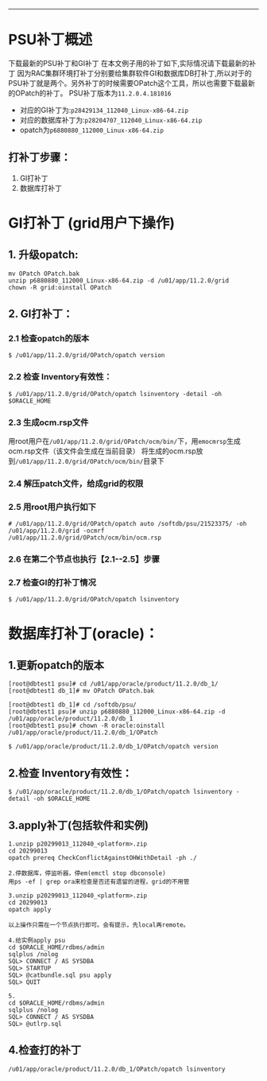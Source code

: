 
<!-- toc -->

* * * * *

# PSU补丁概述
下载最新的PSU补丁和GI补丁
在本文例子用的补丁如下,实际情况请下载最新的补丁
因为RAC集群环境打补丁分别要给集群软件GI和数据库DB打补丁,所以对于的PSU补丁就是两个。另外补丁的时候需要OPatch这个工具，所以也需要下载最新的OPatch的补丁。
PSU补丁版本为`11.2.0.4.181016`
- 对应的GI补丁为:`p28429134_112040_Linux-x86-64.zip `
- 对应的数据库补丁为:`p28204707_112040_Linux-x86-64.zip`
- opatch为`p6880880_112000_Linux-x86-64.zip`




## 打补丁步骤：
1. GI打补丁
2. 数据库打补丁


# GI打补丁 (grid用户下操作)
## 1. 升级opatch:
```
mv OPatch OPatch.bak
unzip p6880880_112000_Linux-x86-64.zip -d /u01/app/11.2.0/grid
chown -R grid:oinstall OPatch
```

## 2. GI打补丁：
### 2.1 检查opatch的版本
```
$ /u01/app/11.2.0/grid/OPatch/opatch version
```

### 2.2 检查 Inventory有效性：
```
$ /u01/app/11.2.0/grid/OPatch/opatch lsinventory -detail -oh $ORACLE_HOME
```

### 2.3 生成ocm.rsp文件
用root用户在`/u01/app/11.2.0/grid/OPatch/ocm/bin/`下，用`emocmrsp`生成ocm.rsp文件（该文件会生成在当前目录）
将生成的ocm.rsp放到`/u01/app/11.2.0/grid/OPatch/ocm/bin/`目录下

### 2.4 解压patch文件，给成grid的权限

### 2.5 用root用户执行如下
```
# /u01/app/11.2.0/grid/OPatch/opatch auto /softdb/psu/21523375/ -oh /u01/app/11.2.0/grid -ocmrf /u01/app/11.2.0/grid/OPatch/ocm/bin/ocm.rsp
```

### 2.6 在第二个节点也执行【2.1--2.5】步骤

### 2.7 检查GI的打补丁情况
```
$ /u01/app/11.2.0/grid/OPatch/opatch lsinventory
```

# 数据库打补丁(oracle)：

## 1.更新opatch的版本
```
[root@dbtest1 psu]# cd /u01/app/oracle/product/11.2.0/db_1/
[root@dbtest1 db_1]# mv OPatch OPatch.bak

[root@dbtest1 db_1]# cd /softdb/psu/
[root@dbtest1 psu]# unzip p6880880_112000_Linux-x86-64.zip -d /u01/app/oracle/product/11.2.0/db_1
[root@dbtest1 psu]# chown -R oracle:oinstall /u01/app/oracle/product/11.2.0/db_1/OPatch

$ /u01/app/oracle/product/11.2.0/db_1/OPatch/opatch version
```

## 2.检查 Inventory有效性：
```
$ /u01/app/oracle/product/11.2.0/db_1/OPatch/opatch lsinventory -detail -oh $ORACLE_HOME
```

## 3.apply补丁(包括软件和实例)

```
1.unzip p20299013_112040_<platform>.zip
cd 20299013
opatch prereq CheckConflictAgainstOHWithDetail -ph ./

2.停数据库，停监听器，停em(emctl stop dbconsole)
用ps -ef | grep ora来检查是否还有遗留的进程，grid的不用管

3.unzip p20299013_112040_<platform>.zip
cd 20299013
opatch apply

以上操作只需在一个节点执行即可。会有提示，先local再remote。

4.给实例apply psu
cd $ORACLE_HOME/rdbms/admin
sqlplus /nolog
SQL> CONNECT / AS SYSDBA
SQL> STARTUP
SQL> @catbundle.sql psu apply
SQL> QUIT

5.
cd $ORACLE_HOME/rdbms/admin
sqlplus /nolog
SQL> CONNECT / AS SYSDBA
SQL> @utlrp.sql
```

## 4.检查打的补丁
```
/u01/app/oracle/product/11.2.0/db_1/OPatch/opatch lsinventory
```
